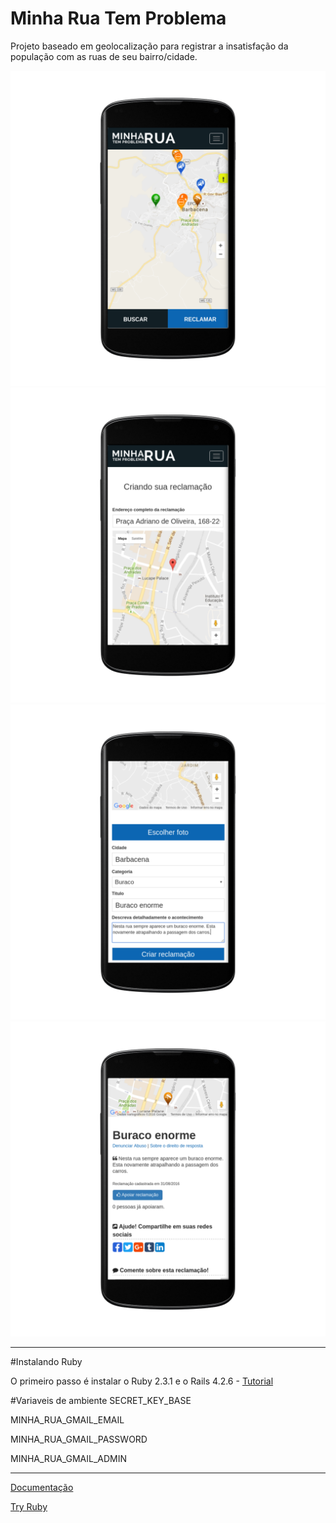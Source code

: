 # Minha Rua Tem Problema
Projeto baseado em geolocalização para registrar a insatisfação da população com as ruas de seu bairro/cidade.

![Imagem 01](/demo/demo1.png)
![Imagem 02](/demo/demo2.png)
![Imagem 03](/demo/demo3.png)
![Imagem 04](/demo/demo4.png)

----------
#Instalando Ruby

O primeiro passo é instalar o Ruby 2.3.1 e o Rails 4.2.6 - [Tutorial](https://gorails.com/setup/ubuntu/14.04)

#Variaveis de ambiente
SECRET_KEY_BASE

MINHA_RUA_GMAIL_EMAIL

MINHA_RUA_GMAIL_PASSWORD

MINHA_RUA_GMAIL_ADMIN

----------
[Documentação](http://ruby-doc.org)

[Try Ruby](http://tryruby.org)

